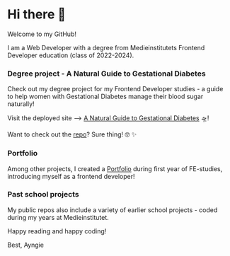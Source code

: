 # Hi there 👋

Welcome to my GitHub!

I am a Web Developer with a degree from Medieinstitutets Frontend Developer education (class of 2022-2024). 

### Degree project - A Natural Guide to Gestational Diabetes
Check out my degree project for my Frontend Developer studies - a guide to help women with Gestational Diabetes manage their blood sugar naturally!

Visit the deployed site --> [A Natural Guide to Gestational Diabetes](https://ayngie.github.io/natural-guide-to-gestational-diabetes/) 🛸!

Want to check out the [repo](https://github.com/Ayngie/natural-guide-to-gestational-diabetes)? Sure thing! 🤓 ✨️

### Portfolio
Among other projects, I created a [Portfolio](https://ayngie.github.io/portfolio2.0/) during first year of FE-studies, introducing myself as a frontend developer!


### Past school projects
My public repos also include a variety of earlier school projects - coded during my years at Medieinstitutet. 

Happy reading and happy coding!

Best,
Ayngie

<!--
**Ayngie/Ayngie** is a ✨ _special_ ✨ repository because its `README.md` (this file) appears on your GitHub profile.

Here are some ideas to get you started:

- 🔭 I’m currently working on ...
- 🌱 I’m currently learning ...
- 👯 I’m looking to collaborate on ...
- 🤔 I’m looking for help with ...
- 💬 Ask me about ...
- 📫 How to reach me: ...
- 😄 Pronouns: ...
- ⚡ Fun fact: ...
-->
